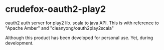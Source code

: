 crudefox-oauth2-play2
=====================

oauth2 auth server for play2 lib.
scala to java API. 
This is with reference to "Apache Amber" and "cleanyong/oauth2play2scala"

Although this product has been developed for personal use. 
Yet, during development.
